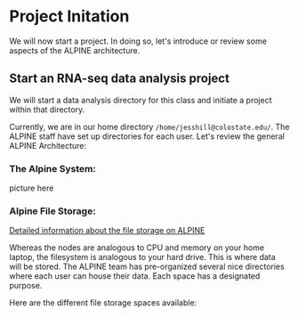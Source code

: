 # Project Initation

We will now start a project. In doing so, let's introduce or review some aspects of the ALPINE architecture.

## Start an RNA-seq data analysis project

We will start a data analysis directory for this class and initiate a project within that directory.

Currently, we are in our home directory `/home/jesshill@colostate.edu/`. The ALPINE staff have set up directories for each user. Let's review the general ALPINE Architecture:

### The Alpine System: 

picture here

### Alpine File Storage: 

[Detailed information about the file storage on ALPINE](https://curc.readthedocs.io/en/latest/compute/filesystems.html)

Whereas the nodes are analogous to CPU and memory on your home laptop, the filesystem is analogous to your hard drive. This is where data will be stored. The ALPINE team has pre-organized several nice directories where each user can house their data. Each space has a designated purpose.

Here are the different file storage spaces available:

